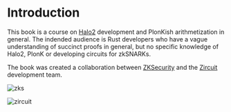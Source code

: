 # Introduction

This book is a course on [Halo2](https://github.com/zcash/halo2) development and PlonKish arithmetization in general.
The indended audience is Rust developers who have a vague understanding of succinct proofs in general,
but no specific knowledge of Halo2, PlonK or developing circuits for zkSNARKs.

The book was created a collaboration between [ZKSecurity](https://zksecurity.xyz) and
 the [Zircuit](https://www.zircuit.com/) development team.

![zks](/intro/zks-scale.png)

![zircuit](/intro/zircuit.png)

